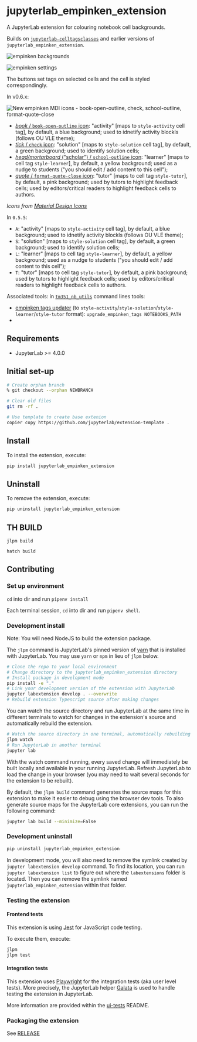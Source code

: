 # jupyterlab_empinken_extension

A JupyterLab extension for colouring notebook cell backgrounds.

Builds on [`jupyterlab-celltagsclasses`](https://github.com/parmentelat/jupyterlab-celltagsclasses) and earlier versions of `jupyterlab_empinken_extension`.

![empinken backgrounds](images/empinken-backgrounds.png)

![empinken settings](images/empinken-settings.png)

The buttons set tags on selected cells and the cell is styled correspondingly.

In v0.6.x:

![New empinken MDI icons - book-open-outline, check, school-outline, format-quote-close](images/empinken-new-icons.png)

- [*book* / `book-open-outline` icon](https://pictogrammers.com/library/mdi/icon/book-open-outline/): "activity" [maps to `style-activity` cell tag], by default, a blue background; used to idnetify activity blockls (follows OU VLE theme);
- [*tick* / `check` icon](https://pictogrammers.com/library/mdi/icon/check/): "solution" [maps to `style-solution` cell tag], by default, a green background; used to identify solution cells;
- [*head/mortarboard* ("scholar") / `school-outline` icon](https://pictogrammers.com/library/mdi/icon/school-outline/): "learner" [maps to cell tag `style-learner`], by default, a yellow background; used as a nudge to students ("you should edit / add content to this cell");
- [*quote* / `format-quote-close` icon](https://pictogrammers.com/library/mdi/icon/format-quote-close/): "tutor" [maps to cell tag `style-tutor`], by default, a pink background; used by tutors to highlight feedback cells; used by editors/critical readers to highlight feedback cells to authors.

*Icons from [Material Design Icons](https://pictogrammers.com/library/mdi/)*

In `0.5.5`:

- `A`: "activity" [maps to `style-activity` cell tag], by default, a blue background; used to idnetify activity blockls (follows OU VLE theme);
- `S`: "solution" [maps to `style-solution` cell tag], by default, a green background; used to identify solution cells;
- `L`: "learner" [maps to cell tag `style-learner`], by default, a yellow background; used as a nudge to students ("you should edit / add content to this cell");
- `T`: "tutor" [maps to cell tag `style-tutor`], by default, a pink background; used by tutors to highlight feedback cells; used by editors/critical readers to highlight feedback cells to authors.

Associated tools: in [`tm351_nb_utils`](https://github.com/innovationOUtside/nb_workflow_tools) command lines tools:

- [empinken tags updater](https://github.com/innovationOUtside/nb_workflow_tools/tree/master?tab=readme-ov-file#empinken-updater) (to `style-activity`/`style-solution`/`style-learner`/`style-tutor` format): `upgrade_empinken_tags NOTEBOOKS_PATH`
- 
## Requirements

- JupyterLab >= 4.0.0

## Initial set-up

```bash
# Create orphan branch
% git checkout --orphan NEWBRANCH

# Clear old files
git rm -rf .

# Use template to create base extenion
copier copy https://github.com/jupyterlab/extension-template .

```

## Install

To install the extension, execute:

```bash
pip install jupyterlab_empinken_extension
```

## Uninstall

To remove the extension, execute:

```bash
pip uninstall jupyterlab_empinken_extension
```

## TH BUILD

`jlpm build`

`hatch build`

## Contributing

### Set up environment

`cd` into dir and run `pipenv install`

Each terminal session, `cd` into dir and run `pipenv shell`.

### Development install

Note: You will need NodeJS to build the extension package.

The `jlpm` command is JupyterLab's pinned version of
[yarn](https://yarnpkg.com/) that is installed with JupyterLab. You may use
`yarn` or `npm` in lieu of `jlpm` below.

```bash
# Clone the repo to your local environment
# Change directory to the jupyterlab_empinken_extension directory
# Install package in development mode
pip install -e "."
# Link your development version of the extension with JupyterLab
jupyter labextension develop . --overwrite
# Rebuild extension Typescript source after making changes

```

You can watch the source directory and run JupyterLab at the same time in different terminals to watch for changes in the extension's source and automatically rebuild the extension.

```bash
# Watch the source directory in one terminal, automatically rebuilding when needed
jlpm watch
# Run JupyterLab in another terminal
jupyter lab
```

With the watch command running, every saved change will immediately be built locally and available in your running JupyterLab. Refresh JupyterLab to load the change in your browser (you may need to wait several seconds for the extension to be rebuilt).

By default, the `jlpm build` command generates the source maps for this extension to make it easier to debug using the browser dev tools. To also generate source maps for the JupyterLab core extensions, you can run the following command:

```bash
jupyter lab build --minimize=False
```

### Development uninstall

```bash
pip uninstall jupyterlab_empinken_extension
```

In development mode, you will also need to remove the symlink created by `jupyter labextension develop`
command. To find its location, you can run `jupyter labextension list` to figure out where the `labextensions`
folder is located. Then you can remove the symlink named `jupyterlab_empinken_extension` within that folder.

### Testing the extension

#### Frontend tests

This extension is using [Jest](https://jestjs.io/) for JavaScript code testing.

To execute them, execute:

```sh
jlpm
jlpm test
```

#### Integration tests

This extension uses [Playwright](https://playwright.dev/docs/intro) for the integration tests (aka user level tests).
More precisely, the JupyterLab helper [Galata](https://github.com/jupyterlab/jupyterlab/tree/master/galata) is used to handle testing the extension in JupyterLab.

More information are provided within the [ui-tests](./ui-tests/README.md) README.

### Packaging the extension

See [RELEASE](RELEASE.md)
